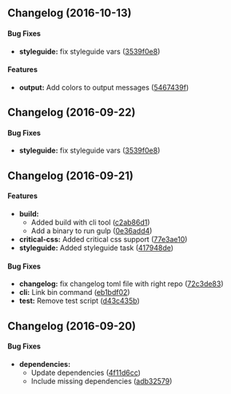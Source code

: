 <a name=""></a>
##  Changelog (2016-10-13)


#### Bug Fixes

* **styleguide:**  fix styleguide vars ([3539f0e8](https://github.com/epiqo/recruiter_epiq_deps/commit/3539f0e8e354c61ac64478a896c02b333fb49562))

#### Features

* **output:**  Add colors to output messages ([5467439f](https://github.com/epiqo/recruiter_epiq_deps/commit/5467439fa4d35ed4dd6c7cdf119d38dcd177d203))



<a name=""></a>
##  Changelog (2016-09-22)


#### Bug Fixes

* **styleguide:**  fix styleguide vars ([3539f0e8](https://github.com/epiqo/recruiter_epiq_deps/commit/3539f0e8e354c61ac64478a896c02b333fb49562))



<a name=""></a>
##  Changelog (2016-09-21)


#### Features

* **build:**
  *  Added build with cli tool ([c2ab86d1](https://github.com/epiqo/recruiter_epiq_deps/commit/c2ab86d10fec8eb5dec1f4959576296d327726ed))
  *  Add a binary to run gulp ([0e36add4](https://github.com/epiqo/recruiter_epiq_deps/commit/0e36add4f8336c1574dfe55b02ef04b7e179b53e))
* **critical-css:**  Added critical css support ([77e3ae10](https://github.com/epiqo/recruiter_epiq_deps/commit/77e3ae104e34f3933dac09cec291ef1401a8d8e7))
* **styleguide:**  Added styleguide task ([417948de](https://github.com/epiqo/recruiter_epiq_deps/commit/417948de5625b26376043368de6e385a78962bab))

#### Bug Fixes

* **changelog:**  fix changelog toml file with right repo ([72c3de83](https://github.com/epiqo/recruiter_epiq_deps/commit/72c3de8376451d31a16ddbd3d177a11225c263ed))
* **cli:**  Link bin command ([eb1bdf02](https://github.com/epiqo/recruiter_epiq_deps/commit/eb1bdf02fb4479a866a40eacce4fb61cec47e2cc))
* **test:**  Remove test script ([d43c435b](https://github.com/epiqo/recruiter_epiq_deps/commit/d43c435b89ea6ca3ecff1e5701563a9700399af0))



<a name=""></a>
##  Changelog (2016-09-20)


#### Bug Fixes

* **dependencies:**
  *  Update dependencies ([4f11d6cc](https://github.com/epiqo/recruiter_epiq_deps/commit/4f11d6cc625cd0ca228b1f849358512a5686dcf5))
  *  Include missing dependencies ([adb32579](https://github.com/epiqo/recruiter_epiq_deps/commit/adb32579bf96668ba19005e38543495808998ef9))



